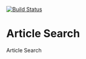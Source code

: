 [![Build Status](https://travis-ci.org/Einrichtungshaus-Ostermann/OstArticleSearch.svg?branch=master)](https://travis-ci.org/Einrichtungshaus-Ostermann/OstArticleSearch)
# Article Search
Article Search